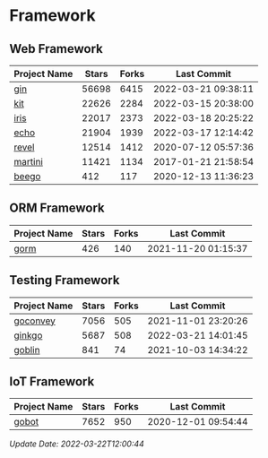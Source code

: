 # Framework

## Web Framework
| Project Name | Stars | Forks | Last Commit |
| ------------ | ----- | ----- | ----------- |
| [gin](https://github.com/gin-gonic/gin) | 56698 | 6415 | 2022-03-21 09:38:11 |
| [kit](https://github.com/go-kit/kit) | 22626 | 2284 | 2022-03-15 20:38:00 |
| [iris](https://github.com/kataras/iris) | 22017 | 2373 | 2022-03-18 20:25:22 |
| [echo](https://github.com/labstack/echo) | 21904 | 1939 | 2022-03-17 12:14:42 |
| [revel](https://github.com/revel/revel) | 12514 | 1412 | 2020-07-12 05:57:36 |
| [martini](https://github.com/go-martini/martini) | 11421 | 1134 | 2017-01-21 21:58:54 |
| [beego](https://github.com/astaxie/beego) | 412 | 117 | 2020-12-13 11:36:23 |

## ORM Framework
| Project Name | Stars | Forks | Last Commit |
| ------------ | ----- | ----- | ----------- |
| [gorm](https://github.com/jinzhu/gorm) | 426 | 140 | 2021-11-20 01:15:37 |

## Testing Framework
| Project Name | Stars | Forks | Last Commit |
| ------------ | ----- | ----- | ----------- |
| [goconvey](https://github.com/smartystreets/goconvey) | 7056 | 505 | 2021-11-01 23:20:26 |
| [ginkgo](https://github.com/onsi/ginkgo) | 5687 | 508 | 2022-03-21 14:01:45 |
| [goblin](https://github.com/franela/goblin) | 841 | 74 | 2021-10-03 14:34:22 |

## IoT Framework
| Project Name | Stars | Forks | Last Commit |
| ------------ | ----- | ----- | ----------- |
| [gobot](https://github.com/hybridgroup/gobot) | 7652 | 950 | 2020-12-01 09:54:44 |

*Update Date: 2022-03-22T12:00:44*